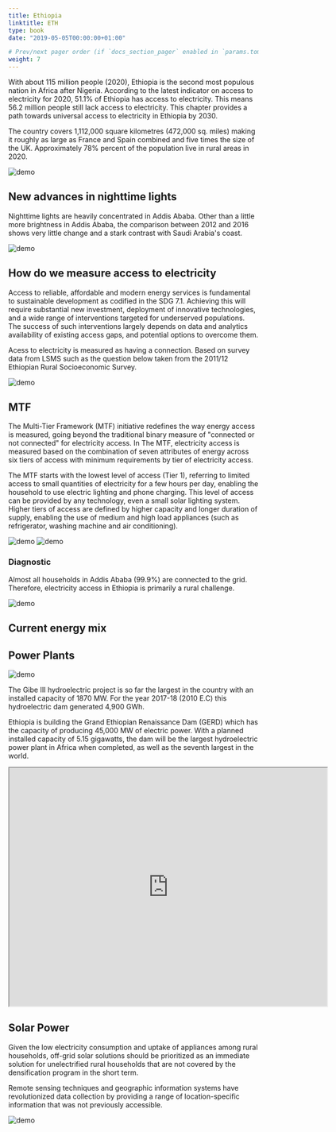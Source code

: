 ```yaml
---
title: Ethiopia
linktitle: ETH
type: book
date: "2019-05-05T00:00:00+01:00"

# Prev/next pager order (if `docs_section_pager` enabled in `params.toml`)
weight: 7
---
```


With about 115 million people (2020), Ethiopia is the second most populous nation in Africa after Nigeria. According to the latest indicator on access to electricity for 2020, 51.1% of Ethiopia has access to electricity. This means 56.2 million people still lack access to electricity. This chapter provides a path towards universal access to electricity in Ethiopia by 2030. 

The country covers 1,112,000 square kilometres (472,000 sq. miles) making it roughly as large as France and Spain combined and five times the size of the UK. Approximately 78% percent of the population live in rural areas in 2020. 

<img src="/eth_pd_1km_UN_2020_Image.png" alt="demo" class="img-responsive" title="Population Density 2020 UN adjusted">

## New advances in nighttime lights

Nighttime lights are heavily concentrated in Addis Ababa. Other than a little more brightness in Addis Ababa, the comparison between 2012 and 2016 shows very little change and a stark contrast with Saudi Arabia's coast. 

<img src="/ETH NTL.png" alt="demo" class="img-responsive" title="Nighttime Lights">

## How do we measure access to electricity 

Access to reliable, affordable and modern energy services is fundamental to sustainable development as codified in the SDG 7.1.  Achieving this will require substantial new investment, deployment of innovative technologies, and a wide range of interventions targeted for underserved populations. The success of such interventions largely depends on data and analytics availability of existing access gaps, and potential options to overcome them. 

Acess to electricity is measured as having a connection. Based on survey data from LSMS such as the question below taken from the 2011/12 Ethiopian Rural Socioeconomic Survey. 

<img src="/Question.png" alt="demo" class="img-responsive" title="Questionnaire">

## MTF

The Multi-Tier Framework (MTF) initiative redefines the way energy access is measured, going beyond the traditional binary measure of "connected or not connected" for electricity access. In The MTF, electricity access is measured based on the combination of seven attributes of energy across six tiers of access with minimum requirements by tier of electricity access.

The MTF starts with the lowest level of access (Tier 1), referring to limited access to small quantities of electricity for a few hours per day, enabling the household to use electric lighting and phone charging.  This level of access can be provided by any technology, even a small solar lighting system.  Higher tiers of access are defined by higher capacity and longer duration of supply, enabling the use of medium and high load appliances (such as refrigerator, washing machine and air conditioning).

<img src="/access_to_electricity.jpeg" alt="demo" class="img-responsive" title="Multi-Tier Framework for Measuring Access to Electricity">

<img src="/tier_of_electricity_access.jpeg" alt="demo" class="img-responsive" title="Tiers of electricity access">

### Diagnostic

Almost all households in Addis Ababa (99.9%) are connected to the grid. Therefore, electricity access in Ethiopia is primarily a rural challenge. 

<img src="/diagnostic.png" alt="demo" class="img-responsive" title="Diagnostic">

## Current energy mix



## Power Plants

<img src="/ETH Power Plants and Transmission Lines.png" alt="demo" class="img-responsive" title="ETH Power Plants and Transmission Lines">

The Gibe III hydroelectric project is so far the largest in the country with an installed capacity of 1870 MW. For the year 2017-18 (2010 E.C) this hydroelectric dam generated 4,900 GWh.

Ethiopia is building the Grand Ethiopian Renaissance Dam (GERD) which has the capacity of producing 45,000 MW of electric power.  With a planned installed capacity of 5.15 gigawatts, the dam will be the largest hydroelectric power plant in Africa when completed, as well as the seventh largest in the world. 

<iframe src="https://www.google.com/maps/d/embed?mid=1jqpbI5nGfSfoQwF9S9D-L0NtWPnDRfvM&hl=en&ehbc=2E312F" width="640" height="480"></iframe>


## Solar Power

Given the low electricity consumption and uptake of appliances among rural households,
off-grid solar solutions should be prioritized as an immediate solution for unelectrified
rural households that are not covered by the densification program in the short term. 

Remote sensing techniques and geographic information systems have revolutionized data collection by providing a range of location-specific information that was not previously accessible.

<img src="/Ethiopia_PVOUT_mid-size-map_156x166mm-300dpi_v20191015.png" alt="demo" class="img-responsive" title="Photovoltaic Power Potential">

